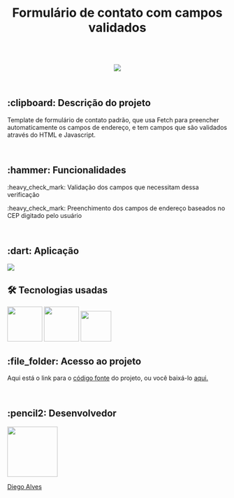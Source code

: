 <h1 align="center"> Formulário de contato com campos validados</h1>
<br>
<br>
<p align="center">
<img src="http://img.shields.io/static/v1?label=STATUS&message=EM%20DESENVOLVIMENTO&color=GREEN&style=for-the-badge"/>
</p>
<br>
<h2>:clipboard: Descrição do projeto</h2>
<p>Template de formulário de contato padrão, que usa Fetch para preencher automaticamente os campos de endereço,
  e tem campos que são validados através do HTML e Javascript.</p>
<br>
<h2> :hammer: Funcionalidades</h2>
<p>:heavy_check_mark: Validação dos campos que necessitam dessa verificação</p>
<p>:heavy_check_mark: Preenchimento dos campos de endereço baseados no CEP digitado pelo usuário</p>
<br>
<h2>:dart: Aplicação</h2>
<img src="https://user-images.githubusercontent.com/88466458/162102819-613309eb-8e70-40d0-919c-769be028a5bf.gif">
<br>
<h2>🛠️ Tecnologias usadas</h2>
<img src="https://i.imgur.com/H6mbQBX.png" width="80" height="80">
<img src="https://i.imgur.com/s2eFt6O.png" width="80" height="80">
<img src="https://i.imgur.com/jSmFeIS.png" width="70" height="70">
<br>
<h2>:file_folder: Acesso ao projeto</h2>
<p>Aqui está o link para o <a href="https://github.com/dieggoalves/dados-com-fetch">código fonte</a> do projeto, ou você baixá-lo <a href="https://github.com/dieggoalves/dados-com-fetch/archive/refs/heads/main.zip">aqui.</a></p>
<br>
<h2>:pencil2: Desenvolvedor</h2>
<a href="https://github.com/dieggoalves"><img src="https://avatars.githubusercontent.com/u/88466458?v=4" width=115><p>Diego Alves</p></a>
